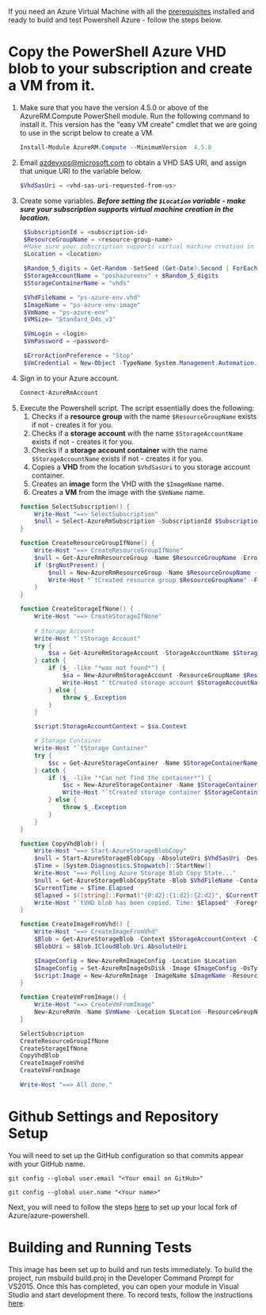 If you need an Azure Virtual Machine with all the [prerequisites](https://github.com/Azure/azure-powershell/blob/preview/documentation/development-docs/azure-powershell-developer-guide.md#prerequisites) installed and ready to build and test Powershell Azure - follow the steps below. 

# Copy the PowerShell Azure VHD blob to your subscription and create a VM from it.

1. Make sure that you have the version 4.5.0 or above of the AzureRM.Compute PowerShell module. Run the following command to install it. This version has the "easy VM create" cmdlet that we are going to use in the script below to create a VM.
    ```PowerShell
    Install-Module AzureRM.Compute --MinimumVersion  4.5.0
    ```
2. Email azdevxps@microsoft.com to obtain a VHD SAS URI, and assign that unique URI to the variable below.
    ```PowerShell
    $VhdSasUri = <vhd-sas-uri-requested-from-us>
    ```
3. Create some variables. **_Before setting the ```$Location``` variable - make sure your subscription supports virtual machine creation in the location._**
   ```PowerShell
    $SubscriptionId = <subscription-id>
    $ResourceGroupName = <resource-group-name>
    #Make sure your subscription supports virtual machine creation in the location.
    $Location = <location>

    $Random_5_digits = Get-Random -SetSeed (Get-Date).Second | ForEach-Object {$_.ToString().Substring(5)}
    $StorageAccountName = "poshazureenv" + $Random_5_digits
    $StorageContainerName = "vhds"

    $VhdFileName = "ps-azure-env.vhd"
    $ImageName = "ps-azure-env-image"
    $VmName = "ps-azure-env"
    $VMSize= "Standard_D4s_v3"

    $VmLogin = <login>
    $VmPassword = <password>

    $ErrorActionPreference = "Stop"
    $VmCredential = New-Object -TypeName System.Management.Automation.PSCredential -ArgumentList $VmLogin, $(ConvertTo-SecureString -String $VmPassword -AsPlainText -Force)
   ```
4. Sign in to your Azure account.
    ```PowerShell
    Connect-AzureRmAccount
    ```
5. Execute the Powershell script. The script essentially does the following:
    1. Checks if a **resource group** with the name ```$ResourceGroupName``` exists if not - creates it for you.
    2. Checks if a **storage account**  with the name ```$StorageAccountName``` exists if not - creates it for you.
    3. Checks if a **storage account container** with the name ```$StorageAccountName``` exists if not - creates it for you.
    4. Copies a **VHD** from the location ```$VhdSasUri``` to you storage account container.
    5. Creates an **image** form the VHD with the ```$ImageName``` name.
    5. Creates a **VM** from the image with the ```$VmName``` name.
    ```PowerShell    
    function SelectSubscription() {
        Write-Host "==> SelectSubscription"
        $null = Select-AzureRmSubscription -SubscriptionId $SubscriptionId    
    }

    function CreateResourceGroupIfNone() {
        Write-Host "==> CreateResourceGroupIfNone"
        $null = Get-AzureRmResourceGroup -Name $ResourceGroupName -ErrorVariable rgNotPresent -ErrorAction SilentlyContinue 
        if ($rgNotPresent) {
            $null = New-AzureRmResourceGroup -Name $ResourceGroupName -Location $Location
            Write-Host "`tCreated resource group $ResourceGroupName" -ForegroundColor Yellow
        }
    }

    function CreateStorageIfNone() {
        Write-Host "==> CreateStorageIfNone"
        
        # Storage Account
        Write-Host "`tStorage Account"
        try {
            $sa = Get-AzureRmStorageAccount -StorageAccountName $StorageAccountName -ResourceGroupName $ResourceGroupName
        } catch {
            if ($_ -like "*was not found*") {
                $sa = New-AzureRmStorageAccount -ResourceGroupName $ResourceGroupName -Name $StorageAccountName -Location $Location -SkuName Standard_LRS 
                Write-Host "`tCreated storage account $StorageAccountName." -ForegroundColor Yellow
            } else {
                throw $_.Exception
            }
        }

        $script:StorageAccountContext = $sa.Context

        # Storage Container
        Write-Host "`tStorage Container"
        try {
            $sc = Get-AzureStorageContainer -Name $StorageContainerName -Context $StorageAccountContext
        } catch {
            if ($_ -like "*Can not find the container*") {
                $sc = New-AzureStorageContainer -Name $StorageContainerName -Context $StorageAccountContext  
                Write-Host "`tCreated storage container $StorageContainerName." -ForegroundColor Yellow
            } else {
                throw $_.Exception
            }
        }
    }

    function CopyVhdBlob() {
        Write-Host "==> Start-AzureStorageBlobCopy"
        $null = Start-AzureStorageBlobCopy -AbsoluteUri $VhdSasUri -DestContainer $StorageContainerName -DestContext $StorageAccountContext -DestBlob $VhdFileName
        $Time = [System.Diagnostics.Stopwatch]::StartNew()
        Write-Host "==> Polling Azure Storage Blob Copy State..."
        $null = Get-AzureStorageBlobCopyState -Blob $VhdFileName -Container $StorageContainerName -Context $StorageAccountContext -WaitForComplete    
        $CurrentTime = $Time.Elapsed
        $Elapsed = $([string]::Format("{0:d2}:{1:d2}:{2:d2}", $CurrentTime.hours, $CurrentTime.minutes, $CurrentTime.seconds))
        Write-Host "`tVHD blob has been copied. Time: $Elapsed" -ForegroundColor Yellow
    }

    function CreateImageFromVhd() {
        Write-Host "==> CreateImageFromVhd"
        $Blob = Get-AzureStorageBlob -Context $StorageAccountContext -Container $StorageContainerName -Blob $VhdFileName
        $BlobUri = $Blob.ICloudBlob.Uri.AbsoluteUri

        $ImageConfig = New-AzureRmImageConfig -Location $Location
        $ImageConfig = Set-AzureRmImageOsDisk -Image $ImageConfig -OsType Windows -OsState Generalized -BlobUri $BlobUri
        $script:Image = New-AzureRmImage -ImageName $ImageName -ResourceGroupName $ResourceGroupName -Image $ImageConfig
    }

    function CreateVmFromImage() {
        Write-Host "==> CreateVmFromImage"
        New-AzureRmVm -Name $VmName -Location $Location -ResourceGroupName $ResourceGroupName -ImageName $Image.Id -Credential $VmCredential -Size $VmSize
    }

    SelectSubscription
    CreateResourceGroupIfNone
    CreateStorageIfNone
    CopyVhdBlob
    CreateImageFromVhd
    CreateVmFromImage

    Write-Host "==> All done."
    ```

# Github Settings and Repository Setup
You will need to set up the GitHub configuration so that commits appear with your GitHub name.
```
git config --global user.email "<Your email on GitHub>"
```
```
git config --global user.name "<Your name>"
```
Next, you will need to follow the steps [here](https://github.com/Azure/azure-powershell/blob/preview/documentation/development-docs/azure-powershell-developer-guide.md#environment-setup) to set up your local fork of Azure/azure-powershell.

# Building and Running Tests
This image has been set up to build and run tests immediately. To build the project, run msbuild build.proj in the Developer Command Prompt for VS2015. Once this has completed, you can open your module in Visual Studio and start development there. To record tests, follow the instructions [here](https://github.com/Azure/azure-powershell/blob/preview/documentation/development-docs/azure-powershell-developer-guide.md#recordingrunning-tests).

